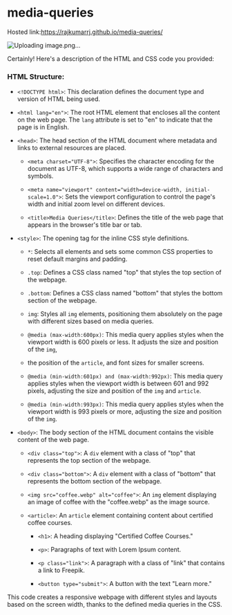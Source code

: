 # media-queries

Hosted link:https://rajkumarrj.github.io/media-queries/

![Uploading image.png…]()


Certainly! Here's a description of the HTML and CSS code you provided:

### HTML Structure:

- `<!DOCTYPE html>`: This declaration defines the document type and version of HTML being used.

- `<html lang="en">`: The root HTML element that encloses all the content on the web page. The `lang` attribute is set to "en" to indicate that the page is in English.

- `<head>`: The head section of the HTML document where metadata and links to external resources are placed.

    - `<meta charset="UTF-8">`: Specifies the character encoding for the document as UTF-8, which supports a wide range of characters and symbols.

    - `<meta name="viewport" content="width=device-width, initial-scale=1.0">`: Sets the viewport configuration to control the page's width and initial zoom level on different devices.

    - `<title>Media Queries</title>`: Defines the title of the web page that appears in the browser's title bar or tab.

- `<style>`: The opening tag for the inline CSS style definitions.

    - `*`: Selects all elements and sets some common CSS properties to reset default margins and padding.

    - `.top`: Defines a CSS class named "top" that styles the top section of the webpage.

    - `.bottom`: Defines a CSS class named "bottom" that styles the bottom section of the webpage.

    - `img`: Styles all `img` elements, positioning them absolutely on the page with different sizes based on media queries.

    - `@media (max-width:600px)`: This media query applies styles when the viewport width is 600 pixels or less. It adjusts the size and position of the `img`,
    - the position of the `article`, and font sizes for smaller screens.

    - `@media (min-width:601px) and (max-width:992px)`: This media query applies styles when the viewport width is between 601 and 992 pixels, adjusting the size and position of the `img` and `article`.

    - `@media (min-width:993px)`: This media query applies styles when the viewport width is 993 pixels or more, adjusting the size and position of the `img`.

- `<body>`: The body section of the HTML document contains the visible content of the web page.

    - `<div class="top">`: A `div` element with a class of "top" that represents the top section of the webpage.

    - `<div class="bottom">`: A `div` element with a class of "bottom" that represents the bottom section of the webpage.

    - `<img src="coffee.webp" alt="coffee">`: An `img` element displaying an image of coffee with the "coffee.webp" as the image source.

    - `<article>`: An `article` element containing content about certified coffee courses.

        - `<h1>`: A heading displaying "Certified Coffee Courses."

        - `<p>`: Paragraphs of text with Lorem Ipsum content.

        - `<p class="link">`: A paragraph with a class of "link" that contains a link to Freepik.

        - `<button type="submit">`: A button with the text "Learn more."

This code creates a responsive webpage with different styles and layouts based on the screen width, thanks to the defined media queries in the CSS.
